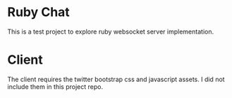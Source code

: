 # Ruby Chat
This is a test project to explore ruby websocket server implementation.

# Client
The client requires the twitter bootstrap css and javascript assets. I did not include them in this project repo.